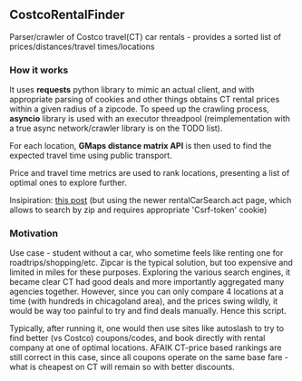 ## CostcoRentalFinder
Parser/crawler of Costco travel(CT) car rentals - provides a sorted list of prices/distances/travel times/locations

### How it works
It uses **requests** python library to mimic an actual client, and with appropriate parsing of cookies and other things obtains CT rental prices within a given radius of a zipcode. To speed up the crawling process, **asyncio** library is used with an executor threadpool (reimplementation with a true async network/crawler library is on the TODO list).

For each location, **GMaps distance matrix API** is then used to find the expected travel time using public transport.

Price and travel time metrics are used to rank locations, presenting a list of optimal ones to explore further.

Insipiration:  [this post](https://www.codebyamir.com/blog/pushing-price-alert-notifications-with-aws-lambda-sns-and-nodejs) (but using the newer rentalCarSearch.act page, which allows to search by zip and requires appropriate 'Csrf-token' cookie)

### Motivation
Use case - student without a car, who sometime feels like renting one for roadtrips/shopping/etc. Zipcar is the typical solution, but too expensive and limited in miles for these purposes. Exploring the various search engines, it became clear CT had good deals and more importantly aggregated many agencies together. However, since you can only compare 4 locations at a time (with hundreds in chicagoland area), and the prices swing wildly, it would be way too painful to try and find deals manually. Hence this script.

Typically, after running it, one would then use sites like autoslash to try to find better (vs Costco) coupons/codes, and book directly with rental company at one of optimal locations. AFAIK CT-price based rankings are still correct in this case, since all coupons operate on the same base fare - what is cheapest on CT will remain so with better discounts.
